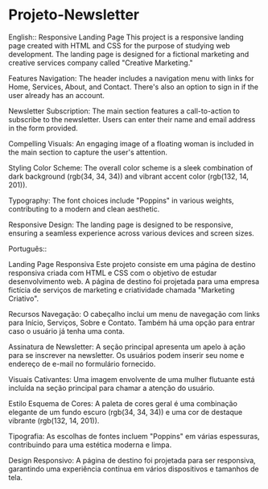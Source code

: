 # Projeto-Newsletter

English::
Responsive Landing Page
This project is a responsive landing page created with HTML and CSS for the purpose of studying web development. The landing page is designed for a fictional marketing and creative services company called "Creative Marketing."

Features
Navigation: The header includes a navigation menu with links for Home, Services, About, and Contact. There's also an option to sign in if the user already has an account.

Newsletter Subscription: The main section features a call-to-action to subscribe to the newsletter. Users can enter their name and email address in the form provided.

Compelling Visuals: An engaging image of a floating woman is included in the main section to capture the user's attention.

Styling
Color Scheme: The overall color scheme is a sleek combination of dark background (rgb(34, 34, 34)) and vibrant accent color (rgb(132, 14, 201)).

Typography: The font choices include "Poppins" in various weights, contributing to a modern and clean aesthetic.

Responsive Design: The landing page is designed to be responsive, ensuring a seamless experience across various devices and screen sizes.

Português::

Landing Page Responsiva
Este projeto consiste em uma página de destino responsiva criada com HTML e CSS com o objetivo de estudar desenvolvimento web. A página de destino foi projetada para uma empresa fictícia de serviços de marketing e criatividade chamada "Marketing Criativo".

Recursos
Navegação: O cabeçalho inclui um menu de navegação com links para Início, Serviços, Sobre e Contato. Também há uma opção para entrar caso o usuário já tenha uma conta.

Assinatura de Newsletter: A seção principal apresenta um apelo à ação para se inscrever na newsletter. Os usuários podem inserir seu nome e endereço de e-mail no formulário fornecido.

Visuais Cativantes: Uma imagem envolvente de uma mulher flutuante está incluída na seção principal para chamar a atenção do usuário.

Estilo
Esquema de Cores: A paleta de cores geral é uma combinação elegante de um fundo escuro (rgb(34, 34, 34)) e uma cor de destaque vibrante (rgb(132, 14, 201)).

Tipografia: As escolhas de fontes incluem "Poppins" em várias espessuras, contribuindo para uma estética moderna e limpa.

Design Responsivo: A página de destino foi projetada para ser responsiva, garantindo uma experiência contínua em vários dispositivos e tamanhos de tela.
